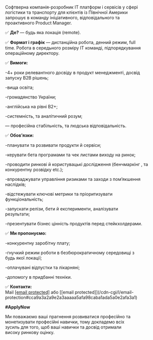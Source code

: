 Софтверна компанія-розробник IT платформ і сервісів у сфері  
логістики та транспорту для клієнтів із Північної Америки  
запрошує в команду ініціативного, відповідального та  
проактивного Product Manager.

✅ **Де?** — будь яка локація (remote).

✅ **Формат і графік** — дистанційна робота, денний режим, full  
time. Робота в середьного розміру IT команді, підпорядкування  
операційному директору.

✅ **Вимоги:**

-4+ роки релевантного досвіду в продукт менеджменті, досвід  
запуску B2B рішень;

-вища освіта;

-громадянство України;

-англійська на рівні B2+;

-системність, та аналітичний розум;

— професійна стабільність, та людська відповідальність.

✅ **Обов’язки:**

-планувати та розвивати продукти й сервіси;

-керувати бета програмами та чек листами виходу на ринок;

-проводити ринкові й користувацькі дослідження (бенчмаркінг , та конкурентну розвідку etc.);

-впроваджувати управління ризиками та заходи з пом’якшення  
наслідків;

-відстежувати ключові метрики та пріоритизувати  
функціональність;

-запускати релізи, бети й експерименти, аналізувати  
результати;

-презентувати бізнес цінність продуктів перед стейкхолдерами.

✅ **Ми пропонуємо:**

-конкурентну заробітну плату;

-гнучкий режим роботи в безбюрократичному середовищі з  
будь якої локації;

-оплачувані відпустки та лікарняні;

-допомогу в придбанні техніки.

✅ **Контакти:**  
Mail [[email protected]](/cdn-cgi/l/email-protection) або [[email
protected]](/cdn-cgi/l/email-
protection#cca9a3a2a9e2a3aaaaa5afa98caba1ada5a0e2afa3a1)

**#ApplyNow**

Ми поважаємо ваші прагнення розвиватися професійно та  
монетизувати професійні навички, тому докладемо всіх  
зусиль для того, щоб ваші навички та досвід отримали  
високу ринкову оцінку.